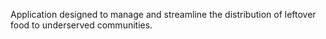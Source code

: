 Application designed to manage and streamline the distribution of leftover food to underserved communities.

